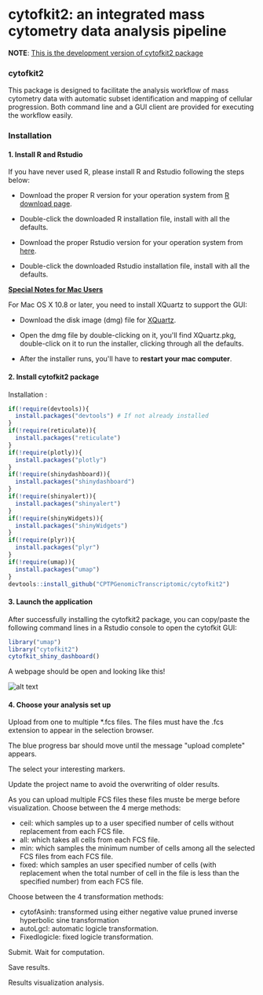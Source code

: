 cytofkit2: an integrated mass cytometry data analysis pipeline
============

**NOTE**: <u>This is the development version of cytofkit2 package</u>

### cytofkit2

This package is designed to facilitate the analysis workflow of mass cytometry data with automatic subset identification and mapping of cellular progression. Both command line and a GUI client are provided for executing the workflow easily.

### Installation

#### 1. Install R and Rstudio

If you have never used R, please install R and Rstudio following the steps below:

- Download the proper R version for your operation system from [R download page](http://cran.stat.nus.edu.sg).

- Double-click the downloaded R installation file, install with all the defaults.

- Download the proper Rstudio version for your operation system from [here](https://www.rstudio.com/products/rstudio/download/).

- Double-click the downloaded Rstudio installation file, install with all the defaults.


<u>**Special Notes for Mac Users**</u>

For Mac OS X 10.8 or later, you need to install XQuartz to support the GUI:

* Download the disk image (dmg) file for [XQuartz](http://xquartz.macosforge.org).

* Open the dmg file by double-clicking on it, you'll find XQuartz.pkg, double-click on it to run the installer, clicking through all the defaults.

* After the installer runs, you'll have to **restart your mac computer**.


#### 2. Install cytofkit2 package

Installation :

``` r
if(!require(devtools)){
  install.packages("devtools") # If not already installed
}
if(!require(reticulate)){
  install.packages("reticulate")
}
if(!require(plotly)){
  install.packages("plotly")
}
if(!require(shinydashboard)){
  install.packages("shinydashboard")
}
if(!require(shinyalert)){
  install.packages("shinyalert")
}
if(!require(shinyWidgets)){
  install.packages("shinyWidgets")
}
if(!require(plyr)){
  install.packages("plyr")
}
if(!require(umap)){
  install.packages("umap")
}
devtools::install_github("CPTPGenomicTranscriptomic/cytofkit2")
```


#### 3. Launch the application

After successfully installing the cytofkit2 package, you can copy/paste the following command lines in a Rstudio console to open the cytofkit GUI:

``` r
library("umap")
library("cytofkit2")
cytofkit_shiny_dashboard()
```
A webpage should be open and looking like this!

![alt text](https://github.com/CPTPGenomicTranscriptomic/cytofkit2/blob/master/cytofkit2_interface.png)


#### 4. Choose your analysis set up

Upload from one to multiple \*.fcs files. The files must have the .fcs extension to appear in the selection browser.

The blue progress bar should move until the message \"upload complete\" appears.

The select your interesting markers.

Update the project name to avoid the overwriting of older results.

As you can upload multiple FCS files these files muste be merge before visualization. Choose between the 4 merge methods:
 * ceil: which samples up to a user specified number of cells without replacement from each FCS file.
 * all: which takes all cells from each FCS file.
 * min: which samples the minimum number of cells among all the selected FCS files from each FCS file.
 * fixed: which samples an user specified number of cells (with replacement when the total number of cell in the file is less than the specified number) from each FCS file.

Choose between the 4 transformation methods:
* cytofAsinh: transformed using either negative value pruned inverse hyperbolic sine transformation
* autoLgcl: automatic logicle transformation.
* Fixedlogicle: fixed logicle transformation.

Submit. Wait for computation.

Save results.

Results visualization analysis.

